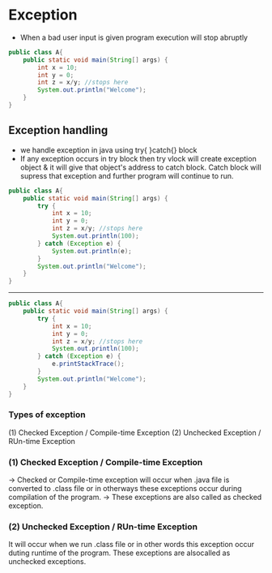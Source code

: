 # Exception #

* When a bad user input is given program execution will stop abruptly

```java
public class A{
	public static void main(String[] args) {
		int x = 10;
		int y = 0;
		int z = x/y; //stops here
		System.out.println("Welcome");
	}
}
```

## Exception handling
* we handle exception in java using try{ }catch{} block
* If any exception occurs in try block then try vlock will create exception object & it will give that object's address to catch block. Catch block will supress that exception and further program will continue to run.

```java
public class A{
	public static void main(String[] args) {
		try {
			int x = 10;
			int y = 0;
			int z = x/y; //stops here
			System.out.println(100);
		} catch (Exception e) {
			System.out.println(e);
		}
		System.out.println("Welcome");
	}
}
```
---
```java
public class A{
	public static void main(String[] args) {
		try {
			int x = 10;
			int y = 0;
			int z = x/y; //stops here
			System.out.println(100);
		} catch (Exception e) {
			e.printStackTrace();
		}
		System.out.println("Welcome");
	}
}
```

### Types of exception ###

(1) Checked Exception / Compile-time Exception
(2) Unchecked Exception / RUn-time Exception

### (1) Checked Exception / Compile-time Exception ###

-> Checked or Compile-time exception will occur when .java file is converted to .class file or in otherways these exceptions occur during compilation of the program.
-> These exceptions are also called as checked exception.

### (2) Unchecked Exception / RUn-time Exception ###

It will occur when we run .class file or in other words this exception occur duting runtime of the program. These exceptions are alsocalled as unchecked exceptions.